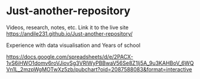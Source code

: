 # Just-another-repository
Videos, research, notes, etc.
Link it to the live site https://andile231.github.io/Just-another-repository/


Experience with data visualisation and Years of school

https://docs.google.com/spreadsheets/d/e/2PACX-1vS6iHWO1domv6roVJiovSg3VRlWyPBBwaV56Se8Z1Ij5A_9u3KAHBoV_6WQVn1L_2mzpWgMOTwXz5zb/pubchart?oid=2087588083&format=interactive
